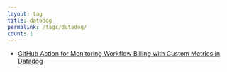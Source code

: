 ```yaml
---
layout: tag
title: datadog
permalink: /tags/datadog/
count: 1
---
```


- [GitHub Action for Monitoring Workflow Billing with Custom Metrics in Datadog](https://gosein.de/datadog-custom-metric.html)
